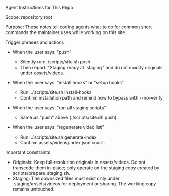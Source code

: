 Agent Instructions for This Repo

Scope: repository root

Purpose: These notes tell coding agents what to do for common short commands the maintainer uses while working on this site.

Trigger phrases and actions

- When the user says: "push"
  - Silently run: ./scripts/site.sh push
  - Then report: "Staging ready at .staging" and do not modify originals under assets/videos.

- When the user says: "install hooks" or "setup hooks"
  - Run: ./scripts/site.sh install-hooks
  - Confirm installation path and remind how to bypass with --no-verify.

- When the user says: "run all staging scripts"
  - Same as "push" above (./scripts/site.sh push).

- When the user says: "regenerate video list"
  - Run: ./scripts/site.sh generate-index
  - Confirm assets/videos/index.json count.

Important constraints

- Originals: Keep full‑resolution originals in assets/videos. Do not transcode them in-place; only operate on the staging copy created by scripts/prepare_staging.sh.
- Staging: The downsized files must exist only under .staging/assets/videos for deployment or sharing. The working copy remains untouched.
